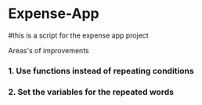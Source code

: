 # Expense-App

#this is a script for the expense app project


Areas's of improvements

### 1. Use functions instead of repeating conditions
### 2. Set the variables for the repeated words